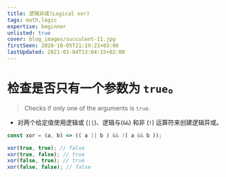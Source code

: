```yaml
---
title: 逻辑异或(Logical xor)
tags: math,logic
expertise: beginner
unlisted: true
cover: blog_images/succulent-11.jpg
firstSeen: 2020-10-05T21:19:21+03:00
lastUpdated: 2021-01-04T13:04:15+02:00
---
```


# 检查是否只有一个参数为 `true`。
> Checks if only one of the arguments is `true`.

- 对两个给定值使用逻辑或 (`||`)、逻辑与(`&&`) 和非 (`!`) 运算符来创建逻辑异或。

```js
const xor = (a, b) => (( a || b ) && !( a && b ));
```

```js
xor(true, true); // false
xor(true, false); // true
xor(false, true); // true
xor(false, false); // false
```
